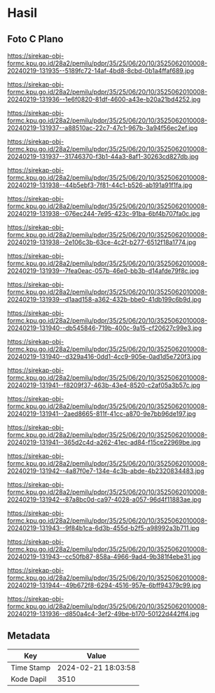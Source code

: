 # Hasil

## Foto C Plano

https://sirekap-obj-formc.kpu.go.id/28a2/pemilu/pdpr/35/25/06/20/10/3525062010008-20240219-131935--5189fc72-14af-4bd8-8cbd-0b1a4ffaf689.jpg

https://sirekap-obj-formc.kpu.go.id/28a2/pemilu/pdpr/35/25/06/20/10/3525062010008-20240219-131936--1e6f0820-81df-4600-a43e-b20a21bd4252.jpg

https://sirekap-obj-formc.kpu.go.id/28a2/pemilu/pdpr/35/25/06/20/10/3525062010008-20240219-131937--a88510ac-22c7-47c1-967b-3a94f56ec2ef.jpg

https://sirekap-obj-formc.kpu.go.id/28a2/pemilu/pdpr/35/25/06/20/10/3525062010008-20240219-131937--31746370-f3b1-44a3-8af1-30263cd827db.jpg

https://sirekap-obj-formc.kpu.go.id/28a2/pemilu/pdpr/35/25/06/20/10/3525062010008-20240219-131938--44b5ebf3-7f81-44c1-b526-ab191a91f1fa.jpg

https://sirekap-obj-formc.kpu.go.id/28a2/pemilu/pdpr/35/25/06/20/10/3525062010008-20240219-131938--076ec244-7e95-423c-91ba-6bf4b707fa0c.jpg

https://sirekap-obj-formc.kpu.go.id/28a2/pemilu/pdpr/35/25/06/20/10/3525062010008-20240219-131938--2e106c3b-63ce-4c2f-b277-6512f18a1774.jpg

https://sirekap-obj-formc.kpu.go.id/28a2/pemilu/pdpr/35/25/06/20/10/3525062010008-20240219-131939--7fea0eac-057b-46e0-bb3b-d14afde79f8c.jpg

https://sirekap-obj-formc.kpu.go.id/28a2/pemilu/pdpr/35/25/06/20/10/3525062010008-20240219-131939--d1aad158-a362-432b-bbe0-41db199c6b9d.jpg

https://sirekap-obj-formc.kpu.go.id/28a2/pemilu/pdpr/35/25/06/20/10/3525062010008-20240219-131940--db545846-719b-400c-9a15-cf20627c99e3.jpg

https://sirekap-obj-formc.kpu.go.id/28a2/pemilu/pdpr/35/25/06/20/10/3525062010008-20240219-131940--d329a416-0dd1-4cc9-905e-0ad1d5e720f3.jpg

https://sirekap-obj-formc.kpu.go.id/28a2/pemilu/pdpr/35/25/06/20/10/3525062010008-20240219-131941--f8209f37-463b-43e4-8520-c2af05a3b57c.jpg

https://sirekap-obj-formc.kpu.go.id/28a2/pemilu/pdpr/35/25/06/20/10/3525062010008-20240219-131941--2aed8665-811f-41cc-a870-9e7bb96de197.jpg

https://sirekap-obj-formc.kpu.go.id/28a2/pemilu/pdpr/35/25/06/20/10/3525062010008-20240219-131941--365d2c4d-a262-41ec-ad84-f15ce22969be.jpg

https://sirekap-obj-formc.kpu.go.id/28a2/pemilu/pdpr/35/25/06/20/10/3525062010008-20240219-131942--4a87f0e7-134e-4c3b-abde-4b2320834483.jpg

https://sirekap-obj-formc.kpu.go.id/28a2/pemilu/pdpr/35/25/06/20/10/3525062010008-20240219-131942--87a8bc0d-ca97-4028-a057-96d4f11883ae.jpg

https://sirekap-obj-formc.kpu.go.id/28a2/pemilu/pdpr/35/25/06/20/10/3525062010008-20240219-131943--9f84b1ca-6d3b-455d-b2f5-a98992a3b711.jpg

https://sirekap-obj-formc.kpu.go.id/28a2/pemilu/pdpr/35/25/06/20/10/3525062010008-20240219-131943--cc50fb87-858a-4966-9ad4-9b381f4ebe31.jpg

https://sirekap-obj-formc.kpu.go.id/28a2/pemilu/pdpr/35/25/06/20/10/3525062010008-20240219-131944--49b672f8-6294-4516-957e-6bff94379c99.jpg

https://sirekap-obj-formc.kpu.go.id/28a2/pemilu/pdpr/35/25/06/20/10/3525062010008-20240219-131936--d850a4c4-3ef2-49be-b170-50122d442ff4.jpg


## Metadata

| Key        | Value               |
| ---------- | ------------------- |
| Time Stamp | 2024-02-21 18:03:58 |
| Kode Dapil | 3510                |



